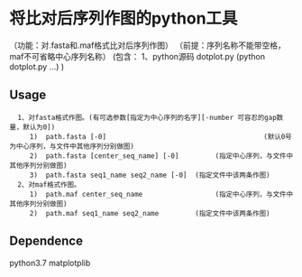 # 将比对后序列作图的python工具

（功能：对.fasta和.maf格式比对后序列作图）
（前提：序列名称不能带空格，maf不可省略中心序列名称）
  (包含：
           1、python源码                dotplot.py    (python dotplot.py ...)
   )

## Usage

```
  1、对fasta格式作图。(有可选参数[指定为中心序列的名字][-number 可容忍的gap数量，默认为0])
     1)  path.fasta [-0]                                       (默认0号为中心序列，与文件中其他序列分别做图)
     2)  path.fasta [center_seq_name] [-0]         (指定中心序列，与文件中其他序列分别做图)
     3)  path.fasta seq1_name seq2_name [-0]  (指定文件中该两条作图)
  2、对maf格式作图。
     1)  path.maf center_seq_name                  (指定中心序列，与文件中其他序列分别做图)
     2)  path.maf seq1_name seq2_name         (指定文件中该两条作图)
```

## Dependence

python3.7
matplotplib
